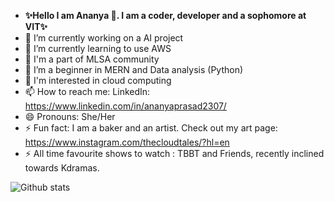 

<!--
**ananyap18/ananyap18** is a ✨ _special_ ✨ repository because its `README.md` (this file) appears on your GitHub profile. -->

- **✨Hello I am Ananya 👋. I am a coder, developer and a sophomore at VIT✨**
- 🔭 I’m currently working on a AI project
- 🌱 I’m currently learning to use AWS
- 👯 I'm a part of MLSA community
- 🤔 I’m a beginner in MERN and Data analysis (Python)
- 💬 I'm interested in cloud computing
- 📫 How to reach me: LinkedIn: https://www.linkedin.com/in/ananyaprasad2307/
- 😄 Pronouns: She/Her
- ⚡ Fun fact: I am a baker and an artist. Check out my art page: https://www.instagram.com/thecloudtales/?hl=en
- ⚡ All time favourite shows to watch : TBBT and Friends, recently inclined towards Kdramas.



![Github stats](https://github-readme-stats.vercel.app/api?username=ananyap18)

